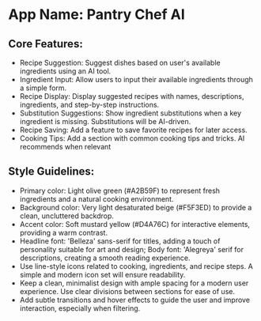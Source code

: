 # **App Name**: Pantry Chef AI

## Core Features:

- Recipe Suggestion: Suggest dishes based on user's available ingredients using an AI tool.
- Ingredient Input: Allow users to input their available ingredients through a simple form.
- Recipe Display: Display suggested recipes with names, descriptions, ingredients, and step-by-step instructions.
- Substitution Suggestions: Show ingredient substitutions when a key ingredient is missing. Substitutions will be AI-driven.
- Recipe Saving: Add a feature to save favorite recipes for later access.
- Cooking Tips: Add a section with common cooking tips and tricks. AI recommends when relevant

## Style Guidelines:

- Primary color: Light olive green (#A2B59F) to represent fresh ingredients and a natural cooking environment.
- Background color: Very light desaturated beige (#F5F3ED) to provide a clean, uncluttered backdrop.
- Accent color: Soft mustard yellow (#D4A76C) for interactive elements, providing a warm contrast.
- Headline font: 'Belleza' sans-serif for titles, adding a touch of personality suitable for art and design; Body font: 'Alegreya' serif for descriptions, creating a smooth reading experience.
- Use line-style icons related to cooking, ingredients, and recipe steps. A simple and modern icon set will ensure readability.
- Keep a clean, minimalist design with ample spacing for a modern user experience. Use clear divisions between sections for ease of use.
- Add subtle transitions and hover effects to guide the user and improve interaction, especially when filtering.